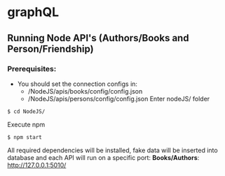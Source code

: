 # graphQL
## Running Node API's (Authors/Books and Person/Friendship)
### Prerequisites:
- You should set the connection configs in:
  - /NodeJS/apis/books/config/config.json 
  - /NodeJS/apis/persons/config/config.json
Enter nodeJS/ folder

```
$ cd NodeJS/
```
Execute npm
```
$ npm start
```
All required dependencies will be installed, fake data will be inserted into database and each API will run on a specific port:
**Books/Authors**: http://127.0.0.1:5010/
